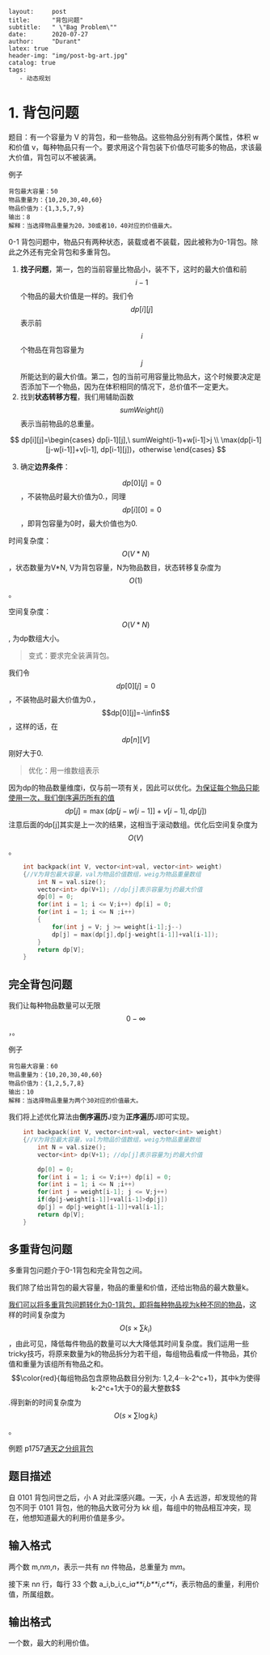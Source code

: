```
layout:     post
title:      "背包问题"
subtitle:   " \"Bag Problem\""
date:       2020-07-27 
author:     "Durant"
latex: true
header-img: "img/post-bg-art.jpg"
catalog: true
tags:
   - 动态规划
```

# 1. 背包问题

题目：有一个容量为 V 的背包，和一些物品。这些物品分别有两个属性，体积 w 和价值 v，每种物品只有一个。要求用这个背包装下价值尽可能多的物品，求该最大价值，背包可以不被装满。

例子

```
背包最大容量：50
物品重量为：{10,20,30,40,60}
物品价值为：{1,3,5,7,9}
输出：8
解释：当选择物品重量为20，30或者10，40对应的价值最大。
```



0-1 背包问题中，物品只有两种状态，装载或者不装载，因此被称为0-1背包。除此之外还有完全背包和多重背包。

1. **找子问题**，第一，包的当前容量比物品小，装不下，这时的最大价值和前$$i-1$$个物品的最大价值是一样的。我们令$$dp[i][j]$$表示前$$i$$个物品在背包容量为$$j$$所能达到的最大价值。第二，包的当前可用容量比物品大，这个时候要决定是否添加下一个物品，因为在体积相同的情况下，总价值不一定更大。
2. 找到**状态转移方程**，我们用辅助函数$$sumWeight(i)$$表示当前物品的总重量。

$$
dp[i][j]=\begin{cases}
dp[i-1][j],\ sumWeight(i-1)+w[i-1]>j
\\
\max(dp[i-1][j-w[i-1]]+v[i-1], dp[i-1][j])，otherwise
\end{cases}
$$

3. 确定**边界条件**：

   $$dp[0][j]=0$$，不装物品时最大价值为0.，同理$$dp[i][0]=0$$，即背包容量为0时，最大价值也为0. 



时间复杂度：$$O(V*N)$$，状态数量为V*N, V为背包容量，N为物品数目，状态转移复杂度为$$O(1)$$。

空间复杂度：$$O(V*N)$$, 为dp数组大小。

> 变式：要求完全装满背包。

我们令$$dp[0][j]=0$$，不装物品时最大价值为0.，$$dp[0][j]=-\infin$$，这样的话，在$$dp[n][V]$$刚好大于0.

> 优化：用一维数组表示

因为dp的物品数量维度i，仅与前一项有关，因此可以优化。<u>为保证每个物品只能使用一次，我们倒序遍历所有的值</u>
$$
dp[j] = \max(dp[j-w[i-1]]+v[i-1],dp[j])
$$
注意后面的dp[j]其实是上一次的结果，这相当于滚动数组。优化后空间复杂度为$$O(V)$$。

```C++
    int backpack(int V, vector<int>val, vector<int> weight)
    {//V为背包最大容量，val为物品价值数组，weig为物品重量数组
        int N = val.size();
        vector<int> dp(V+1); //dp[j]表示容量为j的最大价值
        dp[0] = 0;
        for(int i = 1; i <= V;i++) dp[i] = 0;
        for(int i = 1; i <= N ;i++)
        {
            for(int j = V; j >= weight[i-1];j--)
            dp[j] = max(dp[j],dp[j-weight[i-1]]+val[i-1]);
        }
        return dp[V];
    }   
```



## 完全背包问题

我们让每种物品数量可以无限$$0-\infty$$，。

例子

```
背包最大容量：60
物品重量为：{10,20,30,40,60}
物品价值为：{1,2,5,7,8}
输出：10
解释：当选择物品重量为两个30对应的价值最大。
```

我们将上述优化算法由**倒序遍历**J变为**正序遍历**J即可实现。

```C++
    int backpack(int V, vector<int>val, vector<int> weight)
    {//V为背包最大容量，val为物品价值数组，weig为物品重量数组
        int N = val.size();
        vector<int> dp(V+1); //dp[j]表示容量为j的最大价值

        dp[0] = 0;
        for(int i = 1; i <= V;i++) dp[i] = 0;
        for(int i = 1; i <= N ;i++)
        for(int j = weight[i-1]; j <= V;j++)
        if(dp[j-weight[i-1]]+val[i-1]>dp[j])
        dp[j] = dp[j-weight[i-1]]+val[i-1];
        return dp[V];
    }   
```



## 多重背包问题

多重背包问题介于0-1背包和完全背包之间。

我们除了给出背包的最大容量，物品的重量和价值，还给出物品的最大数量k。

<u>我们可以将多重背包问题转化为0-1背包，即将每种物品视为k种不同的物品</u>，这样的时间复杂度为$$O(s×\sum k_i)$$，由此可见，降低每件物品的数量可以大大降低其时间复杂度。我们运用一些tricky技巧，将原来数量为k的物品拆分为若干组，每组物品看成一件物品，其价值和重量为该组所有物品之和。$$\color{red}{每组物品包含原物品数目分别为: 1,2,4···k-2^c+1}，其中k为使得k-2^c+1大于0的最大整数$$.得到新的时间复杂度为$$O(s×\sum \log k_i)$$。





例题 p1757[通天之分组背包](https://www.luogu.com.cn/problem/P1757)

## 题目描述

自 0101 背包问世之后，小 A 对此深感兴趣。一天，小 A 去远游，却发现他的背包不同于 0101 背包，他的物品大致可分为 k*k* 组，每组中的物品相互冲突，现在，他想知道最大的利用价值是多少。

## 输入格式

两个数 m,n*m*,*n*，表示一共有 n*n* 件物品，总重量为 m*m*。

接下来 n*n* 行，每行 33 个数 a_i,b_i,c_i*a**i*,*b**i*,*c**i*，表示物品的重量，利用价值，所属组数。

## 输出格式

一个数，最大的利用价值。